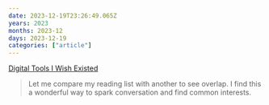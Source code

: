 ```yaml
---
date: 2023-12-19T23:26:49.065Z
years: 2023
months: 2023-12
days: 2023-12-19
categories: ["article"]
---
```

[Digital Tools I Wish Existed](https://jon.bo/posts/digital-tools)

> Let me compare my reading list with another to see overlap. I find this a wonderful way to spark conversation and find common interests.
